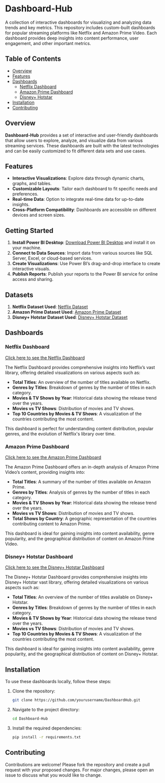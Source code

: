 # Dashboard-Hub

A collection of interactive dashboards for visualizing and analyzing data trends and key metrics. This repository includes custom-built dashboards for popular streaming platforms like Netflix and Amazon Prime Video. Each dashboard provides deep insights into content performance, user engagement, and other important metrics.

## Table of Contents

- [Overview](#overview)
- [Features](#features)
- [Dashboards](#dashboards)
  - [Netflix Dashboard](#netflix-dashboard)
  - [Amazon Prime Dashboard](#amazon-prime-dashboard)
  - [Disney+ Hotstar](#disney+-hotstar-dashboard)
- [Installation](#installation)
- [Contributing](#contributing)

## Overview

**Dashboard-Hub** provides a set of interactive and user-friendly dashboards that allow users to explore, analyze, and visualize data from various streaming services. These dashboards are built with the latest technologies and can be easily customized to fit different data sets and use cases.

## Features

- **Interactive Visualizations**: Explore data through dynamic charts, graphs, and tables.
- **Customizable Layouts**: Tailor each dashboard to fit specific needs and preferences.
- **Real-time Data**: Option to integrate real-time data for up-to-date insights.
- **Cross-Platform Compatibility**: Dashboards are accessible on different devices and screen sizes.

## Getting Started

1. **Install Power BI Desktop**: [Download Power BI Desktop](https://powerbi.microsoft.com/desktop) and install it on your machine.
2. **Connect to Data Sources**: Import data from various sources like SQL Server, Excel, or cloud-based services.
3. **Create Visualizations**: Use Power BI’s drag-and-drop interface to create interactive visuals.
4. **Publish Reports**: Publish your reports to the Power BI service for online access and sharing.

## Datasets

1. **Netflix Dataset Used**: [Netflix Dataset](https://www.kaggle.com/datasets/shivamb/netflix-shows)
2. **Amazon Prime Dataset Used**: [Amazon Prime Dataset](https://www.kaggle.com/datasets/shivamb/amazon-prime-movies-and-tv-shows)
3. **Disney+ Hotstar Dataset Used**: [Disney+ Hotstar Dataset](https://www.kaggle.com/datasets/shivamb/disney-movies-and-tv-shows)

## Dashboards

### Netflix Dashboard

[Click here to see the Netflix Dashboard](https://github.com/Subhajit0210/Dashboard-Hub/blob/main/dashboards/netflix%20dashboard.png)

The Netflix Dashboard provides comprehensive insights into Netflix’s vast library, offering detailed visualizations on various aspects such as:

- **Total Titles**: An overview of the number of titles available on Netflix.
- **Genres by Titles**: Breakdown of genres by the number of titles in each category.
- **Movies & TV Shows by Year**: Historical data showing the release trend over the years.
- **Movies vs TV Shows**: Distribution of movies and TV shows.
- **Top 10 Countries by Movies & TV Shows**: A visualization of the countries contributing the most content.

This dashboard is perfect for understanding content distribution, popular genres, and the evolution of Netflix's library over time.

### Amazon Prime Dashboard

[Click here to see the Amazon Prime Dashboard](https://github.com/Subhajit0210/Dashboard-Hub/blob/main/dashboards/amazon%20prime%20dashboard.png)

The Amazon Prime Dashboard offers an in-depth analysis of Amazon Prime Video’s content, providing insights into:

- **Total Titles**: A summary of the number of titles available on Amazon Prime.
- **Genres by Titles**: Analysis of genres by the number of titles in each category.
- **Movies & TV Shows by Year**: Historical data showing the release trend over the years.
- **Movies vs TV Shows**: Distribution of movies and TV shows.
- **Total Shows by Country**: A geographic representation of the countries contributing content to Amazon Prime.

This dashboard is ideal for gaining insights into content availability, genre popularity, and the geographical distribution of content on Amazon Prime Video.

### Disney+ Hotstar Dashboard

[Click here to see the Disney+ Hotstar Dashboard](https://github.com/Subhajit0210/Dashboard-Hub/blob/main/dashboards/disney%20dashboard.png)

The Disney+ Hotstar Dashboard provides comprehensive insights into Disney+ Hotstar vast library, offering detailed visualizations on various aspects such as:

- **Total Titles**: An overview of the number of titles available on Disney+ Hotstar.
- **Genres by Titles**: Breakdown of genres by the number of titles in each category.
- **Movies & TV Shows by Year**: Historical data showing the release trend over the years.
- **Movies vs TV Shows**: Distribution of movies and TV shows.
- **Top 10 Countries by Movies & TV Shows**: A visualization of the countries contributing the most content.

This dashboard is ideal for gaining insights into content availability, genre popularity, and the geographical distribution of content on Disney+ Hotstar.

## Installation

To use these dashboards locally, follow these steps:

1. Clone the repository:
    ```bash
    git clone https://github.com/yourusername/DashboardHub.git
    ```

2. Navigate to the project directory:
    ```bash
    cd Dashboard-Hub
    ```

3. Install the required dependencies:
    ```bash
    pip install -r requirements.txt
    ```

## Contributing

Contributions are welcome! Please fork the repository and create a pull request with your proposed changes. For major changes, please open an issue to discuss what you would like to change.

